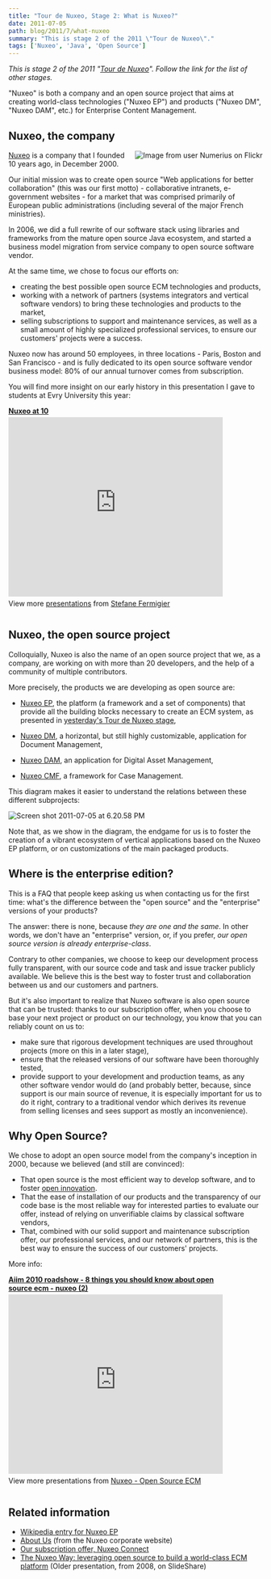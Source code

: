 ```yaml
---
title: "Tour de Nuxeo, Stage 2: What is Nuxeo?"
date: 2011-07-05
path: blog/2011/7/what-nuxeo
summary: "This is stage 2 of the 2011 \"Tour de Nuxeo\"."
tags: ['Nuxeo', 'Java', 'Open Source']
---
```


<em>This is stage 2 of the 2011 "<a href="/blog/2011/07/introducing-2011-tour-nuxeo/">Tour de Nuxeo</a>". Follow the link for the list of other stages.</em>

"Nuxeo" is both a company and an open source project that aims at creating world-class technologies ("Nuxeo EP") and products ("Nuxeo DM", "Nuxeo DAM", etc.) for Enterprise Content Management.

## Nuxeo, the company

<img style="float: right; margin-left: 5px;" title="Image from user Numerius on Flickr" src="/images/6a010536291c30970b0154337dde09970c-800wi.png"/> <a href="http://www.nuxeo.com/en">Nuxeo</a> is a company that I founded 10 years ago, in December 2000. 

Our initial mission was to create open source "Web applications for better collaboration" (this was our first motto) - collaborative intranets, e-government websites - for a market that was comprised primarily of European public administrations (including several of the major French ministries).

In 2006, we did a full rewrite of our software stack using libraries and frameworks from the mature open source Java ecosystem, and started a business model migration from service company to open source software vendor.

<!-- more -->

<p>At the same time, we chose to focus our efforts on:</p>

<ul>

<li>creating the best possible open source ECM technologies and products,</li>

<li>working with a network of partners (systems integrators and vertical software vendors) to bring these technologies and products to the market,</li>

<li>selling subscriptions to support and maintenance services, as well as a small amount of highly specialized professional services, to ensure our customers' projects were a success.</li>

</ul>

<p>Nuxeo now has around 50 employees, in three locations - Paris, Boston and San Francisco - and is fully dedicated to its open source software vendor business model: 80% of our annual turnover comes from subscription.</p>

<p>You will find more insight on our early history in this presentation I gave to students at Evry University this year:</p>

<div style="width:425px" id="__ss_8513686"> <strong style="display:block;margin:12px 0 4px"><a href="http://www.slideshare.net/sfermigier/nuxeo-at-10" title="Nuxeo at 10" target="_blank">Nuxeo at 10</a></strong> <iframe src="http://www.slideshare.net/slideshow/embed_code/8513686" width="425" height="355" frameborder="0" marginwidth="0" marginheight="0" scrolling="no"></iframe> <div style="padding:5px 0 12px"> View more <a href="http://www.slideshare.net/" target="_blank">presentations</a> from <a href="http://www.slideshare.net/sfermigier" target="_blank">Stefane Fermigier</a> </div> </div>

<h2>Nuxeo, the open source project</h2>

<p>Colloquially, Nuxeo is also the name of an open source project that we, as a company, are working on with more than 20 developers, and the help of a community of multiple contributors.</p>

<p>More precisely, the products we are developing as open source are:</p>

<ul>

<li><p><a href="http://www.nuxeo.com/en/products/ep">Nuxeo EP</a>, the platform (a framework and a set of components) that provide all the building blocks necessary to create an ECM system, as presented in <a href="/blog/2011/07/why-manage-content/">yesterday's Tour de Nuxeo stage</a>,</p></li>

<li><p><a href="http://www.nuxeo.com/en/products/document-management">Nuxeo DM</a>, a horizontal, but still highly customizable, application for Document Management,</p></li>

<li><p><a href="http://www.nuxeo.com/en/products/dam">Nuxeo DAM</a>, an application for Digital Asset Management,</p></li>

<li><p><a href="http://www.nuxeo.com/en/products/case-management">Nuxeo CMF</a>, a framework for Case Management.</p></li>

</ul>

<p>This diagram makes it easier to understand the relations between these different subprojects:</p>

<p><img class="asset  asset-image at-xid-6a010536291c30970b0154337dba72970c" alt="Screen shot 2011-07-05 at 6.20.58 PM" title="Screen shot 2011-07-05 at 6.20.58 PM" src="/images/6a010536291c30970b0154337dba72970c-320wi.png" /></p>

<p>Note that, as we show in the diagram, the endgame for us is to foster the creation of a vibrant ecosystem of vertical applications based on the Nuxeo EP platform, or on customizations of the main packaged products.</p>

<h2>Where is the enterprise edition?</h2>

<p>This is a FAQ that people keep asking us when contacting us for the first time: what's the difference between the "open source" and the "enterprise" versions of your products?</p>

<p>The answer: there is none, because <em>they are one and the same</em>. In other words, we don't have an "enterprise" version, or, if you prefer, <em>our open source version is already enterprise-class</em>.</p>

<p>Contrary to other companies, we choose to keep our development process fully transparent, with our source code and task and issue tracker publicly available. We believe this is the best way to foster trust and collaboration between us and our customers and partners.</p>

<p>But it's also important to realize that Nuxeo software is also open source that can be trusted: thanks to our subscription offer, when you choose to base your next project or product on our technology, you know that you can reliably count on us to:</p>

<ul>

<li>make sure that rigorous development techniques are used throughout projects (more on this in a later stage),</li>

<li>ensure that the released versions of our software have been thoroughly tested, </li>

<li>provide support to your development and production teams, as any other software vendor would do (and probably better, because, since support is our main source of revenue, it is especially important for us to do it right, contrary to a traditional vendor which derives its revenue from selling licenses and sees support as mostly an inconvenience).</li>

</ul>

<h2>Why Open Source?</h2>

<p>We chose to adopt an open source model from the company's inception in 2000, because we believed (and still are convinced):</p>

<ul>

<li>That open source is the most efficient way to develop software, and to foster <a href="http://en.wikipedia.org/wiki/Open_innovation">open innovation</a>.</li>

<li>That the ease of installation of our products and the transparency of our code base is the most reliable way for interested parties to evaluate our offer, instead of relying on unverifiable claims by classical software vendors,</li>

<li>That, combined with our solid support and maintenance subscription offer, our professional services, and our network of partners, this is the best way to ensure the success of our customers' projects.</li>

</ul>

<p>More info:</p>

<div style="width:425px" id="__ss_5308176"> <strong style="display:block;margin:12px 0 4px"><a href="http://www.slideshare.net/nuxeo/aiim-2010-roadshow-8-things-you-should-know-about-open-source-ecm-nuxeo-2" title="Aiim 2010 roadshow - 8 things you should know about open source ecm - nuxeo (2)" target="_blank">Aiim 2010 roadshow - 8 things you should know about open source ecm - nuxeo (2)</a></strong> <iframe src="http://www.slideshare.net/slideshow/embed_code/5308176" width="425" height="355" frameborder="0" marginwidth="0" marginheight="0" scrolling="no"></iframe> <div style="padding:5px 0 12px"> View more presentations from <a href="http://www.slideshare.net/nuxeo" target="_blank">Nuxeo - Open Source ECM</a> </div> </div>

<h2>Related information</h2>

<ul>

<li><a href="http://en.wikipedia.org/wiki/Nuxeo">Wikipedia entry for Nuxeo EP</a></li>

<li><a href="http://www.nuxeo.com/en/about">About Us</a> (from the Nuxeo corporate website)</li>

<li><a href="http://www.nuxeo.com/en/services/connect">Our subscription offer, Nuxeo Connect</a></li>

<li><a href="http://www.slideshare.net/nuxeo/1-keynote-devday-sf-presentation">The Nuxeo Way: leveraging open source to build a world-class ECM platform</a> (Older presentation, from 2008, on SlideShare)</li>

</ul>

